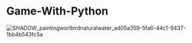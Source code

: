# Game-With-Python
![SHADOW_paintingworlbirdnaturalwater_ad05a359-5fa6-44c1-9437-1bb4b543fc5a](https://user-images.githubusercontent.com/104844949/225375640-fef6570e-2f99-4e54-ac4d-aaae2c477554.png)
